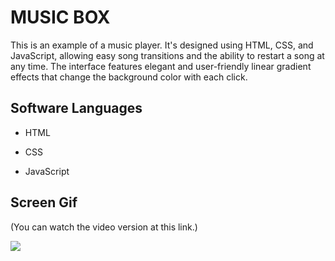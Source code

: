 <h1>MUSIC BOX</h1>

This is an example of a music player. It's designed using HTML, CSS, and JavaScript, allowing easy song transitions and the ability to restart a song at any time. The interface features elegant and user-friendly linear gradient effects that change the background color with each click.

<h2> Software Languages </h2>

- HTML

- CSS

- JavaScript

<h2> Screen Gif </h2>

(You can watch the video version at this link.)

![](gmb.gif)
